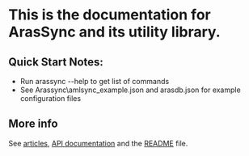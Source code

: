 
# This is the documentation for **ArasSync** and its utility library.

## Quick Start Notes:

* Run arassync --help to get list of commands
* See Arassync\amlsync_example.json and arasdb.json for example configuration files

## More info

See [articles](articles/), [API documentation](api/index.md) and the [README](README.md) file.
